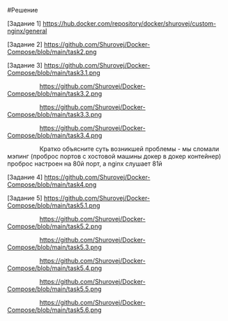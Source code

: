 #Решение

[Задание 1] https://hub.docker.com/repository/docker/shurovej/custom-nginx/general

[Задание 2] https://github.com/Shurovej/Docker-Compose/blob/main/task2.png

[Задание 3] https://github.com/Shurovej/Docker-Compose/blob/main/task3.1.png

      https://github.com/Shurovej/Docker-Compose/blob/main/task3.2.png
      
      https://github.com/Shurovej/Docker-Compose/blob/main/task3.3.png
      
      https://github.com/Shurovej/Docker-Compose/blob/main/task3.4.png
                  
      Кратко объясните суть возникшей проблемы - мы сломали мэпинг (проброс портов с хостовой машины докер в докер контейнер) проброс настроен на 80й порт, а nginx слушает 81й

[Задание 4] https://github.com/Shurovej/Docker-Compose/blob/main/task4.png

[Задание 5] https://github.com/Shurovej/Docker-Compose/blob/main/task5.1.png

      https://github.com/Shurovej/Docker-Compose/blob/main/task5.2.png
      
      https://github.com/Shurovej/Docker-Compose/blob/main/task5.3.png
      
      https://github.com/Shurovej/Docker-Compose/blob/main/task5.4.png
      
      https://github.com/Shurovej/Docker-Compose/blob/main/task5.5.png
      
      https://github.com/Shurovej/Docker-Compose/blob/main/task5.6.png
